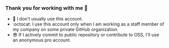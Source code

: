 ### Thank you for working with me :tada:

- :bow: I don't usually use this account.
- :octocat: I use this account only when I am working as a staff member of my company on some private GitHub organization.
- :sunglasses: If I actively commit to public repository or contribute to OSS, I'll use an anonymous pro account. 
